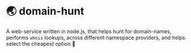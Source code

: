 # :earth_asia: domain-hunt 

A web-service written in node.js, that helps hunt for domain-names, performs `whois` lookups, across different namespace providers, and helps select the cheapest option :money_with_wings:
